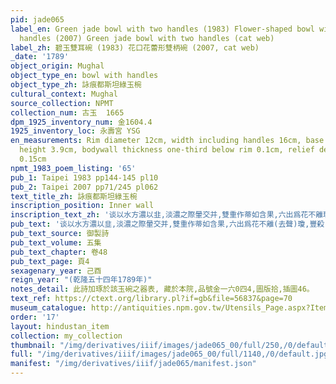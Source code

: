 ```yaml
---
pid: jade065
label_en: Green jade bowl with two handles (1983) Flower-shaped bowl with two bud-shaped
  handles (2007) Green jade bowl with two handles (cat web)
label_zh: 碧玉雙耳碗 (1983) 花口花蕾形雙柄碗 (2007, cat web)
_date: '1789'
object_origin: Mughal
object_type_en: bowl with handles
object_type_zh: 詠痕都斯坦綠玉椀
cultural_context: Mughal
source_collection: NPMT
collection_num: 古玉  1665
dpm_1925_inventory_num: 金1604.4
1925_inventory_loc: 永壽宮 YSG
en_measurements: Rim diameter 12cm, width including handles 16cm, base diameter 6.2cm,
  height 3.9cm, bodywall thickness one-third below rim 0.1cm, relief decor thickness
  0.15cm
npmt_1983_poem_listing: '65'
pub_1: Taipei 1983 pp144-145 pl10
pub_2: Taipei 2007 pp71/245 pl062
text_title_zh: 詠痕都斯坦綠玉椀
inscription_position: Inner wall
inscription_text_zh: '谈以水方濃以韭,淡濃之際暈交并,雙重作蒂如含果,六出爲花不離瓊,豐殺莖柯從節度,毫芒不鄂悉分明,專諸巷裏精工者,三舍眞當退避行。 '
pub_text: '谈以水方濃以韭,淡濃之際暈交并,雙重作蒂如含果,六出爲花不離(去聲)瓊,豐殺(去聲)莖柯從節度,毫芒不(平聲)鄂悉分明,專諸巷裏精工者(蘇州專諸巷出玉工,較痕都水磨所爲遠不及),三舍眞當退避行。 '
pub_text_source: 御製詩
pub_text_volume: 五集
pub_text_chapter: 卷48
pub_text_page: 頁4
sexagenary_year: 己酉
reign_year: "(乾隆五十四年1789年)"
notes_detail: 此詩加琢於該玉碗之器表, 藏於本院,品號金一六0四4,圖版拾,插圖46。
text_ref: https://ctext.org/library.pl?if=gb&file=56837&page=70
museum_catalogue: http://antiquities.npm.gov.tw/Utensils_Page.aspx?ItemId=52084
order: '17'
layout: hindustan_item
collection: my_collection
thumbnail: "/img/derivatives/iiif/images/jade065_00/full/250,/0/default.jpg"
full: "/img/derivatives/iiif/images/jade065_00/full/1140,/0/default.jpg"
manifest: "/img/derivatives/iiif/jade065/manifest.json"
---
```

